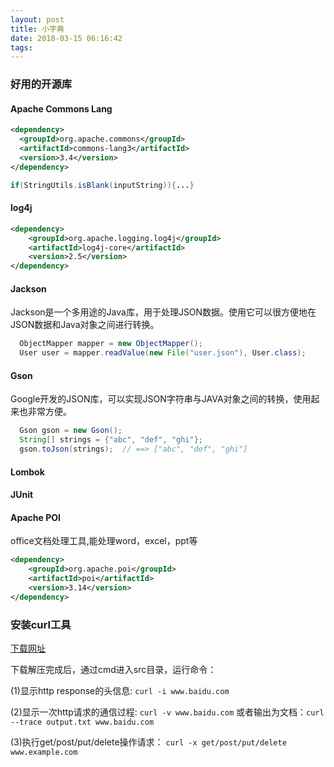 ```yaml
---
layout: post
title: 小字典
date: 2018-03-15 06:16:42
tags:
---
```


### 好用的开源库

#### Apache Commons Lang

```xml
<dependency>
  <groupId>org.apache.commons</groupId>
  <artifactId>commons-lang3</artifactId>
  <version>3.4</version>
</dependency>
```

```java
if(StringUtils.isBlank(inputString)){...}
```

#### log4j

```xml
<dependency>
    <groupId>org.apache.logging.log4j</groupId>
    <artifactId>log4j-core</artifactId>
    <version>2.5</version>
</dependency>
```

#### <!-- more -->

#### Jackson

Jackson是一个多用途的Java库，用于处理JSON数据。使用它可以很方便地在JSON数据和Java对象之间进行转换。
```java
  ObjectMapper mapper = new ObjectMapper(); 
  User user = mapper.readValue(new File("user.json"), User.class);
```
#### Gson

Google开发的JSON库，可以实现JSON字符串与JAVA对象之间的转换，使用起来也非常方便。
```java
  Gson gson = new Gson();
  String[] strings = {"abc", "def", "ghi"};
  gson.toJson(strings);  // ==> ["abc", "def", "ghi"]
```

#### Lombok

#### JUnit

#### Apache POI

office文档处理工具,能处理word，excel，ppt等

```xml
<dependency>
    <groupId>org.apache.poi</groupId>
    <artifactId>poi</artifactId>
    <version>3.14</version>
</dependency>
```


### 安装curl工具

[下载网址](https://curl.haxx.se/download.html) 

下载解压完成后，通过cmd进入src目录，运行命令： 

(1)显示http response的头信息: `curl -i www.baidu.com`  

(2)显示一次http请求的通信过程: `curl -v www.baidu.com` 或者输出为文档：`curl --trace output.txt www.baidu.com`  

(3)执行get/post/put/delete操作请求： `curl -x get/post/put/delete www.example.com`